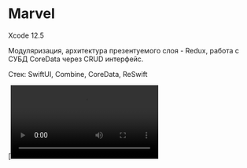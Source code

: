 # Marvel

Xcode 12.5

Модуляризация, архитектура презентуемого слоя - Redux, работа с СУБД CoreData через CRUD интерфейс.

Стек: SwiftUI, Combine, CoreData, ReSwift

[![Watch the video](https://github.com/MaksimKazachkov/Marvel/blob/802611a03d3a0011b667fcb5edf3c173cd386b88/Demo.mov)
